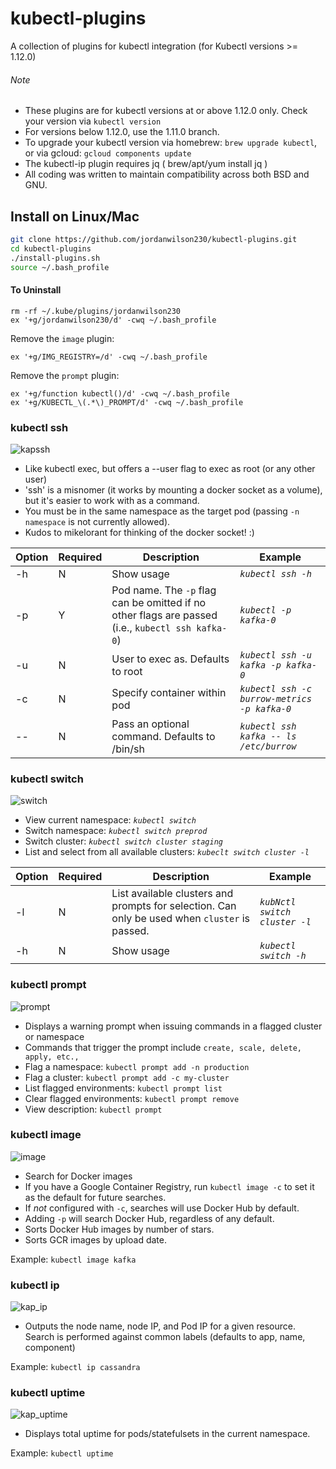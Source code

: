 
# kubectl-plugins
A collection of plugins for kubectl integration (for Kubectl versions >= 1.12.0)

###### Note
- These plugins are for kubectl versions at or above 1.12.0 only. Check your version via ```kubectl version```
- For versions below 1.12.0, use the 1.11.0 branch.
- To upgrade your kubectl version via homebrew: ```brew upgrade kubectl```, or via gcloud: ```gcloud components update```
- The kubectl-ip plugin requires jq ( brew/apt/yum install jq )
- All coding was written to maintain compatibility across both BSD and GNU.

## Install on Linux/Mac
```bash
git clone https://github.com/jordanwilson230/kubectl-plugins.git
cd kubectl-plugins
./install-plugins.sh
source ~/.bash_profile
```
#### To Uninstall
```
rm -rf ~/.kube/plugins/jordanwilson230
ex '+g/jordanwilson230/d' -cwq ~/.bash_profile
```
Remove the ```image``` plugin:
```
ex '+g/IMG_REGISTRY=/d' -cwq ~/.bash_profile
```
Remove the ```prompt``` plugin:
```
ex '+g/function kubectl()/d' -cwq ~/.bash_profile
ex '+g/KUBECTL_\(.*\)_PROMPT/d' -cwq ~/.bash_profile
```


### kubectl ssh
![kapssh](https://user-images.githubusercontent.com/22456127/46683069-4152c100-cbbd-11e8-9db5-9fb319bb320b.gif)
- Like kubectl exec, but offers a --user flag to exec as root (or any other user)
- 'ssh' is a misnomer (it works by mounting a docker socket as a volume), but it's easier to work with as a command.
- You must be in the same namespace as the target pod (passing ```-n namespace``` is not currently allowed).
- Kudos to mikelorant for thinking of the docker socket! :)

Option | Required | Description | Example
------------- | ------------- | ------------- | -------------
-h | N | Show usage | *`kubectl ssh -h`*
-p | Y | Pod name. The `-p` flag can be omitted if no other flags are passed (i.e., `kubectl ssh kafka-0`)| *`kubectl -p kafka-0`*
-u | N | User to exec as. Defaults to root | *`kubectl ssh -u kafka -p kafka-0`*
-c | N | Specify container within pod | *`kubectl ssh -c burrow-metrics -p kafka-0`*
-- | N | Pass an optional command. Defaults to /bin/sh | *`kubectl ssh kafka -- ls /etc/burrow`*


### kubectl switch
![switch](https://user-images.githubusercontent.com/22456127/47271118-50cdf480-d543-11e8-8e27-84d8909548b6.gif)
- View current namespace: *`kubectl switch`*
- Switch namespace: *`kubectl switch preprod`*
- Switch cluster: *`kubectl switch cluster staging`*
- List and select from all available clusters: *`kubeclt switch cluster -l`*

Option | Required | Description | Example
------------- | ------------- | ------------- | -------------
-l | N | List available clusters and prompts for selection. Can only be used when ```cluster``` is passed. | *`kubNctl switch cluster -l`*
-h | N | Show usage | *`kubectl switch -h`*


### kubectl prompt
![prompt](https://user-images.githubusercontent.com/22456127/47271066-91793e00-d542-11e8-9a97-71f2457aef51.gif)
- Displays a warning prompt when issuing commands in a flagged cluster or namespace
- Commands that trigger the prompt include ```create, scale, delete, apply, etc.,```
- Flag a namespace: ```kubectl prompt add -n production```
- Flag a cluster: ```kubectl prompt add -c my-cluster```
- List flagged environments: ```kubectl prompt list```
- Clear flagged environments: ```kubectl prompt remove```
- View description: ```kubectl prompt```


### kubectl image
![image](https://user-images.githubusercontent.com/22456127/53746358-02285380-3e6f-11e9-901f-abc1a824b6c7.gif)
- Search for Docker images
- If you have a Google Container Registry, run ```kubectl image -c``` to set it as the default for future searches.
- If _not_ configured with ```-c```, searches will use Docker Hub by default.
- Adding ```-p``` will search Docker Hub, regardless of any default.
- Sorts Docker Hub images by number of stars.
- Sorts GCR images by upload date.

Example:
```kubectl image kafka```

### kubectl ip
![kap_ip](https://user-images.githubusercontent.com/22456127/46684546-1c604d00-cbc1-11e8-8b8f-9e2684e42121.gif)
- Outputs the node name, node IP, and Pod IP for a given resource. Search is performed against common labels (defaults to app, name, component)

Example: `kubectl ip cassandra`



### kubectl uptime
![kap_uptime](https://user-images.githubusercontent.com/22456127/46684550-22eec480-cbc1-11e8-8770-9a61c28179f4.gif)
- Displays total uptime for pods/statefulsets in the current namespace.

Example: `kubectl uptime`
